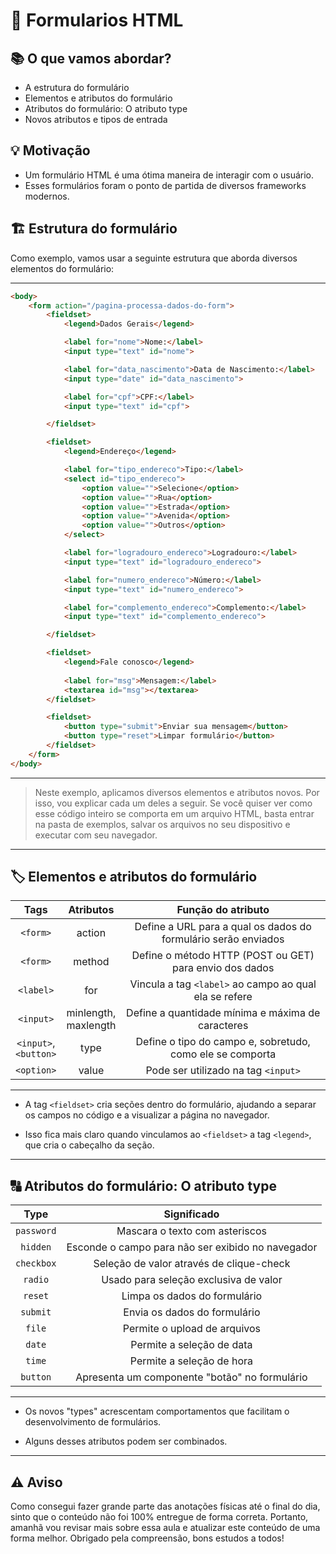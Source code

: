 # 📝 Formularios HTML

## 📚 O que vamos abordar?

- A estrutura do formulário
- Elementos e atributos do formulário
- Atributos do formulário: O atributo type
- Novos atributos e tipos de entrada

## 💡 Motivação

- Um formulário HTML é uma ótima maneira de interagir com o usuário.
- Esses formulários foram o ponto de partida de diversos frameworks modernos.

## 🏗️ Estrutura do formulário

Como exemplo, vamos usar a seguinte estrutura que aborda diversos elementos do formulário:

---

```html
<body>
    <form action="/pagina-processa-dados-do-form">
        <fieldset>
            <legend>Dados Gerais</legend>

            <label for="nome">Nome:</label>
            <input type="text" id="nome">

            <label for="data_nascimento">Data de Nascimento:</label>
            <input type="date" id="data_nascimento">

            <label for="cpf">CPF:</label>
            <input type="text" id="cpf">

        </fieldset>

        <fieldset>
            <legend>Endereço</legend>

            <label for="tipo_endereco">Tipo:</label>
            <select id="tipo_endereco">
                <option value="">Selecione</option>
                <option value="">Rua</option>
                <option value="">Estrada</option>
                <option value="">Avenida</option>
                <option value="">Outros</option>
            </select>

            <label for="logradouro_endereco">Logradouro:</label>
            <input type="text" id="logradouro_endereco">

            <label for="numero_endereco">Número:</label>
            <input type="text" id="numero_endereco">

            <label for="complemento_endereco">Complemento:</label>
            <input type="text" id="complemento_endereco">

        </fieldset>

        <fieldset>
            <legend>Fale conosco</legend>
            
            <label for="msg">Mensagem:</label>
            <textarea id="msg"></textarea>
        </fieldset>

        <fieldset>
            <button type="submit">Enviar sua mensagem</button>
            <button type="reset">Limpar formulário</button>
        </fieldset>
    </form>
</body>
```

---

> Neste exemplo, aplicamos diversos elementos e atributos novos. Por isso, vou explicar cada um deles a seguir. Se você quiser ver como esse código inteiro se comporta em um arquivo HTML, basta entrar na pasta de exemplos, salvar os arquivos no seu dispositivo e executar com seu navegador.

---

## 🏷️ Elementos e atributos do formulário

|Tags|Atributos|Função do atributo|
|:--:|:--:|:--:|
|`<form>`|action|Define a URL para a qual os dados do formulário serão enviados|
|`<form>`|method|Define o método HTTP (POST ou GET) para envio dos dados|
|`<label>`|for|Vincula a tag `<label>` ao campo ao qual ela se refere|
|`<input>`|minlength,<br>maxlength|Define a quantidade mínima e máxima de caracteres|
|`<input>`,<br>`<button>`|type|Define o tipo do campo e, sobretudo, como ele se comporta|
|`<option>`|value|Pode ser utilizado na tag `<input>`|

---

- A tag `<fieldset>` cria seções dentro do formulário, ajudando a separar os campos no código e a visualizar a página no navegador.

- Isso fica mais claro quando vinculamos ao `<fieldset>` a tag `<legend>`, que cria o cabeçalho da seção.

---

## 🔠 Atributos do formulário: O atributo type

|Type|Significado|
|:--:|:--:|
|`password`|Mascara o texto com asteriscos|
|`hidden`|Esconde o campo para não ser exibido no navegador|
|`checkbox`|Seleção de valor através de clique-check|
|`radio`|Usado para seleção exclusiva de valor|
|`reset`|Limpa os dados do formulário|
|`submit`|Envia os dados do formulário|
|`file`|Permite o upload de arquivos|
|`date`|Permite a seleção de data|
|`time`|Permite a seleção de hora|
|`button`|Apresenta um componente "botão" no formulário|

---

- Os novos "types" acrescentam comportamentos que facilitam o desenvolvimento de formulários.

- Alguns desses atributos podem ser combinados.

---

## ⚠️ Aviso

Como consegui fazer grande parte das anotações físicas até o final do dia, sinto que o conteúdo não foi 100% entregue de forma correta. Portanto, amanhã vou revisar mais sobre essa aula e atualizar este conteúdo de uma forma melhor. Obrigado pela compreensão, bons estudos a todos!
